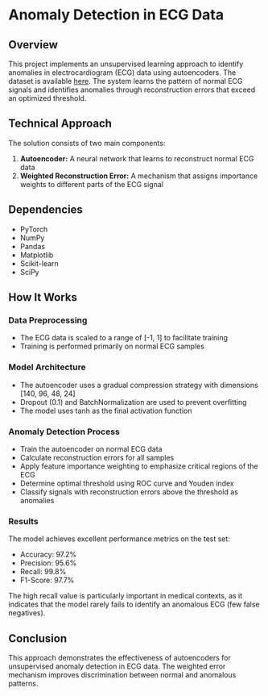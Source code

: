 # Anomaly Detection in ECG Data

## Overview

This project implements an unsupervised learning approach to identify anomalies in electrocardiogram (ECG) data using autoencoders. The dataset is available [here](https://www.kaggle.com/datasets/devavratatripathy/ecg-dataset/data). The system learns the pattern of normal ECG signals and identifies anomalies through reconstruction errors that exceed an optimized threshold.

## Technical Approach
The solution consists of two main components:

1. **Autoencoder:** A neural network that learns to reconstruct normal ECG data
2. **Weighted Reconstruction Error:** A mechanism that assigns importance weights to different parts of the ECG signal

## Dependencies

- PyTorch
- NumPy
- Pandas
- Matplotlib
- Scikit-learn
- SciPy

## How It Works

### Data Preprocessing

- The ECG data is scaled to a range of [-1, 1] to facilitate training
- Training is performed primarily on normal ECG samples

### Model Architecture

- The autoencoder uses a gradual compression strategy with dimensions [140, 96, 48, 24]
- Dropout (0.1) and BatchNormalization are used to prevent overfitting
- The model uses tanh as the final activation function

### Anomaly Detection Process

- Train the autoencoder on normal ECG data
- Calculate reconstruction errors for all samples
- Apply feature importance weighting to emphasize critical regions of the ECG
- Determine optimal threshold using ROC curve and Youden index
- Classify signals with reconstruction errors above the threshold as anomalies

### Results

The model achieves excellent performance metrics on the test set:

- Accuracy: 97.2%
- Precision: 95.6%
- Recall: 99.8%
- F1-Score: 97.7%

The high recall value is particularly important in medical contexts, as it indicates that the model rarely fails to identify an anomalous ECG (few false negatives).

## Conclusion
This approach demonstrates the effectiveness of autoencoders for unsupervised anomaly detection in ECG data. The weighted error mechanism improves discrimination between normal and anomalous patterns.